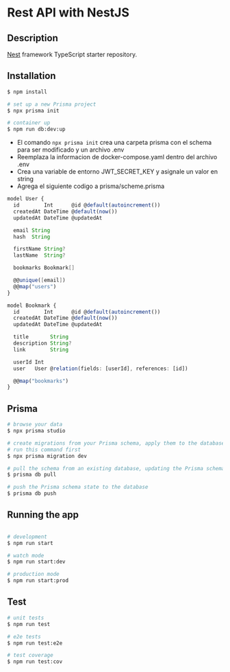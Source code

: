# Rest API with NestJS

## Description

[Nest](https://github.com/nestjs/nest) framework TypeScript starter repository.

## Installation

```bash
$ npm install

# set up a new Prisma project
$ npx prisma init

# container up
$ npm run db:dev:up
```

- El comando `npx prisma init` crea una carpeta prisma con el schema para ser modificado y un archivo .env
- Reemplaza la informacion de docker-compose.yaml dentro del archivo .env
- Crea una variable de entorno JWT_SECRET_KEY y asignale un valor en string
- Agrega el siguiente codigo a prisma/scheme.prisma

```Typescript
model User {
  id        Int      @id @default(autoincrement())
  createdAt DateTime @default(now())
  updatedAt DateTime @updatedAt

  email String
  hash  String

  firstName String?
  lastName  String?

  bookmarks Bookmark[]

  @@unique([email])
  @@map("users")
}

model Bookmark {
  id        Int      @id @default(autoincrement())
  createdAt DateTime @default(now())
  updatedAt DateTime @updatedAt

  title       String
  description String?
  link        String

  userId Int
  user   User @relation(fields: [userId], references: [id])

  @@map("bookmarks")
}

```

## Prisma

```bash
# browse your data
$ npx prisma studio

# create migrations from your Prisma schema, apply them to the database, generate artifacts
# run this command first
$ npx prisma migration dev

# pull the schema from an existing database, updating the Prisma schema
$ prisma db pull

# push the Prisma schema state to the database
$ prisma db push
```

## Running the app

```bash

# development
$ npm run start

# watch mode
$ npm run start:dev

# production mode
$ npm run start:prod
```

## Test

```bash
# unit tests
$ npm run test

# e2e tests
$ npm run test:e2e

# test coverage
$ npm run test:cov
```
